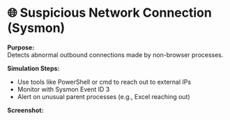 # 🌐 Suspicious Network Connection (Sysmon)

**Purpose:**  
Detects abnormal outbound connections made by non-browser processes.

**Simulation Steps:**  
- Use tools like PowerShell or cmd to reach out to external IPs
- Monitor with Sysmon Event ID 3
- Alert on unusual parent processes (e.g., Excel reaching out)

**Screenshot:**  
